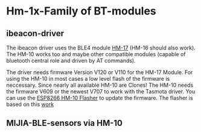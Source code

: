 # Hm-1x-Family of BT-modules  


## ibeacon-driver  
  
The ibeacon driver uses the BLE4 module [HM-17](https://www.herman-shop.com/PDF/bluetooth%20hm16%20hm17.pdf) (HM-16 should also work).
The HM-10 works too and maybe other compatible modules (capable of bluetooth central role and driven by AT commands).

The driver needs firmware Version V120 or V110 for the HM-17 Module.
For using the HM-10 in most cases a low level flash of the firmware is neccessary. Since nearly all available HM-10 are Clones!
The HM-10 needs the firmware V609 or the newest V707 to work with the Tasmota driver. You can use the [ESP8266 HM-10 Flasher](https://github.com/Jason2866/CCLoader) to update the firmware. The flasher is based on this [work](https://circuitdigest.com/microcontroller-projects/how-to-flash-the-firmware-on-cloned-hm-10-ble-module-using-arduino-uno)
  
  
  
## MIJIA-BLE-sensors via HM-10  
  
